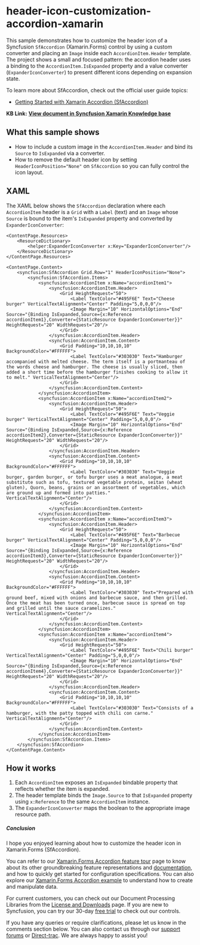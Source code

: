 # header-icon-customization-accordion-xamarin

This sample demonstrates how to customize the header icon of a Syncfusion `SfAccordion` (Xamarin.Forms) control by using a custom converter and placing an `Image` inside each `AccordionItem.Header` template. The project shows a small and focused pattern: the accordion header uses a binding to the `AccordionItem.IsExpanded` property and a value converter (`ExpanderIconConverter`) to present different icons depending on expansion state.

To learn more about SfAccordion, check out the official user guide topics:

- [Getting Started with Xamarin Accordion (SfAccordion)](https://help.syncfusion.com/xamarin/accordion/getting-started)

**KB Link:** **[View document in Syncfusion Xamarin Knowledge base](https://www.syncfusion.com/kb/12327/how-to-customize-the-header-icon-in-xamarin-froms-accordion-sfaccordion)**

## What this sample shows

- How to include a custom image in the `AccordionItem.Header` and bind its `Source` to `IsExpanded` via a converter.
- How to remove the default header icon by setting `HeaderIconPosition="None"` on `SfAccordion` so you can fully control the icon layout.

## XAML 

The XAML below shows the `SfAccordion` declaration where each `AccordionItem` header is a `Grid` with a `Label` (text) and an `Image` whose `Source` is bound to the item's `IsExpanded` property and converted by `ExpanderIconConverter`:

```
<ContentPage.Resources>
    <ResourceDictionary>
        <helper:ExpanderIconConverter x:Key="ExpanderIconConverter"/>
    </ResourceDictionary>
</ContentPage.Resources>

<ContentPage.Content>
    <syncfusion:SfAccordion Grid.Row="1" HeaderIconPosition="None">
        <syncfusion:SfAccordion.Items>
            <syncfusion:AccordionItem x:Name="accordionItem1">
                <syncfusion:AccordionItem.Header>
                    <Grid HeightRequest="50">
                        <Label TextColor="#495F6E" Text="Cheese burger" VerticalTextAlignment="Center" Padding="5,0,0,0"/>
                        <Image Margin="10" HorizontalOptions="End" Source="{Binding IsExpanded,Source={x:Reference accordionItem1},Converter={StaticResource ExpanderIconConverter}}" HeightRequest="20" WidthRequest="20"/>
                    </Grid>
                </syncfusion:AccordionItem.Header>
                <syncfusion:AccordionItem.Content>
                    <Grid Padding="10,10,10,10" BackgroundColor="#FFFFFF">
                        <Label TextColor="#303030" Text="Hamburger accompanied with melted cheese. The term itself is a portmanteau of the words cheese and hamburger. The cheese is usually sliced, then added a short time before the hamburger finishes cooking to allow it to melt." VerticalTextAlignment="Center"/>
                    </Grid>
                </syncfusion:AccordionItem.Content>
            </syncfusion:AccordionItem>
            <syncfusion:AccordionItem x:Name="accordionItem2">
                <syncfusion:AccordionItem.Header>
                    <Grid HeightRequest="50">
                        <Label TextColor="#495F6E" Text="Veggie burger" VerticalTextAlignment="Center" Padding="5,0,0,0"/>
                        <Image Margin="10" HorizontalOptions="End" Source="{Binding IsExpanded,Source={x:Reference accordionItem2},Converter={StaticResource ExpanderIconConverter}}" HeightRequest="20" WidthRequest="20"/>
                    </Grid>
                </syncfusion:AccordionItem.Header>
                <syncfusion:AccordionItem.Content>
                    <Grid Padding="10,10,10,10" BackgroundColor="#FFFFFF">
                        <Label TextColor="#303030" Text="Veggie burger, garden burger, or tofu burger uses a meat analogue, a meat substitute such as tofu, textured vegetable protein, seitan (wheat gluten), Quorn, beans, grains or an assortment of vegetables, which are ground up and formed into patties." VerticalTextAlignment="Center"/>
                    </Grid>
                </syncfusion:AccordionItem.Content>
            </syncfusion:AccordionItem>
            <syncfusion:AccordionItem x:Name="accordionItem3">
                <syncfusion:AccordionItem.Header>
                    <Grid HeightRequest="50">
                        <Label TextColor="#495F6E" Text="Barbecue burger" VerticalTextAlignment="Center" Padding="5,0,0,0"/>
                        <Image Margin="10" HorizontalOptions="End" Source="{Binding IsExpanded,Source={x:Reference accordionItem3},Converter={StaticResource ExpanderIconConverter}}" HeightRequest="20" WidthRequest="20"/>
                    </Grid>
                </syncfusion:AccordionItem.Header>
                <syncfusion:AccordionItem.Content>
                    <Grid Padding="10,10,10,10" BackgroundColor="#FFFFFF">
                        <Label TextColor="#303030" Text="Prepared with ground beef, mixed with onions and barbecue sauce, and then grilled. Once the meat has been turned once, barbecue sauce is spread on top and grilled until the sauce caramelizes." VerticalTextAlignment="Center"/>
                    </Grid>
                </syncfusion:AccordionItem.Content>
            </syncfusion:AccordionItem>
            <syncfusion:AccordionItem x:Name="accordionItem4">
                <syncfusion:AccordionItem.Header>
                    <Grid HeightRequest="50">
                        <Label TextColor="#495F6E" Text="Chili burger" VerticalTextAlignment="Center" Padding="5,0,0,0"/>
                        <Image Margin="10" HorizontalOptions="End" Source="{Binding IsExpanded,Source={x:Reference accordionItem4},Converter={StaticResource ExpanderIconConverter}}" HeightRequest="20" WidthRequest="20"/>
                    </Grid>
                </syncfusion:AccordionItem.Header>
                <syncfusion:AccordionItem.Content>
                    <Grid Padding="10,10,10,10" BackgroundColor="#FFFFFF">
                        <Label TextColor="#303030" Text="Consists of a hamburger, with the patty topped with chili con carne." VerticalTextAlignment="Center"/>
                    </Grid>
                </syncfusion:AccordionItem.Content>
            </syncfusion:AccordionItem>
        </syncfusion:SfAccordion.Items>
    </syncfusion:SfAccordion>
</ContentPage.Content>
```

## How it works

1. Each `AccordionItem` exposes an `IsExpanded` bindable property that reflects whether the item is expanded.
2. The header template binds the `Image.Source` to that `IsExpanded` property using `x:Reference` to the same `AccordionItem` instance.
3. The `ExpanderIconConverter` maps the boolean to the appropriate image resource path.


##### Conclusion

I hope you enjoyed learning about how to customize the header icon in Xamarin.Forms (SfAccordion). 

You can refer to our  [Xamarin.Forms Accordion feature tour](https://www.syncfusion.com/xamarin-ui-controls/xamarin-accordion) page to know about its other groundbreaking feature representations and [documentation](https://help.syncfusion.com/xamarin/accordion/getting-started), and how to quickly get started for configuration specifications. You can also explore our [Xamarin.Forms Accordion example](https://www.syncfusion.com/demos/xamarin) to understand how to create and manipulate data.

For current customers, you can check out our Document Processing Libraries from the [License and Downloads](https://www.syncfusion.com/account/login) page. If you are new to Syncfusion, you can try our 30-day [free trial](https://www.syncfusion.com/downloads) to check out our controls.

If you have any queries or require clarifications, please let us know in the comments section below. You can also contact us through our [support forums](https://www.syncfusion.com/forums) or [Direct-trac](https://support.syncfusion.com/create). We are always happy to assist you!


